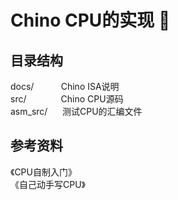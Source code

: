 # Chino CPU的实现 🌱

<!--
**ChinoCPU/chinocpu** is a ✨ _special_ ✨ repository because its `README.md` (this file) appears on your GitHub profile.

Here are some ideas to get you started:

- 🔭 I’m currently working on ...
- 🌱 I’m currently learning ...
- 👯 I’m looking to collaborate on ...
- 🤔 I’m looking for help with ...
- 💬 Ask me about ...
- 📫 How to reach me: ...
- 😄 Pronouns: ...
- ⚡ Fun fact: ...
-->

## 目录结构
docs/&nbsp;&nbsp;&nbsp;&nbsp;&nbsp;&nbsp;&nbsp;&nbsp;&nbsp;&nbsp;&nbsp;Chino&nbsp;ISA说明<br>
src/&nbsp;&nbsp;&nbsp;&nbsp;&nbsp;&nbsp;&nbsp;&nbsp;&nbsp;&nbsp;&nbsp;&nbsp;&nbsp;&nbsp;Chino&nbsp;CPU源码<br>
asm_src/&nbsp;&nbsp;&nbsp;&nbsp;&nbsp;&nbsp;测试CPU的汇编文件

## 参考资料
《CPU自制入门》<br>
《自己动手写CPU》<br>
